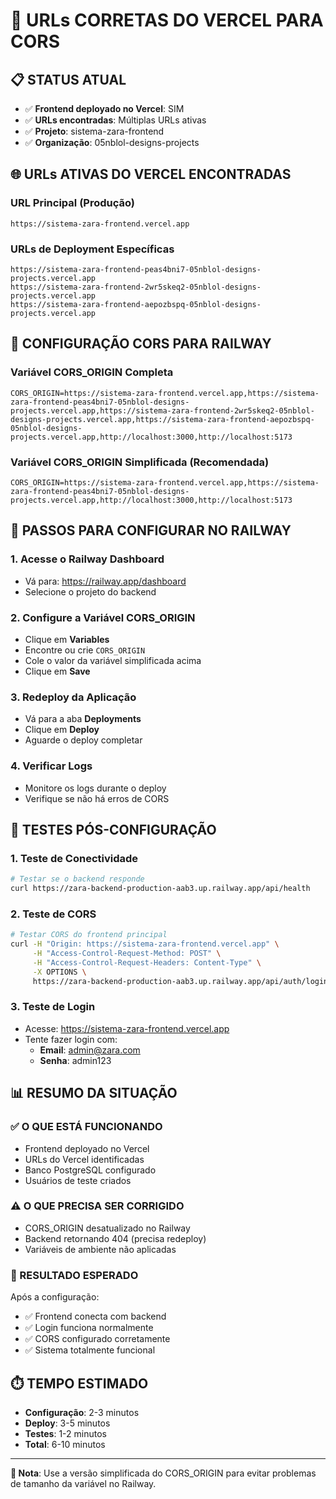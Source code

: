 # 🎯 URLs CORRETAS DO VERCEL PARA CORS

## 📋 STATUS ATUAL
- ✅ **Frontend deployado no Vercel**: SIM
- ✅ **URLs encontradas**: Múltiplas URLs ativas
- ✅ **Projeto**: sistema-zara-frontend
- ✅ **Organização**: 05nblol-designs-projects

## 🌐 URLs ATIVAS DO VERCEL ENCONTRADAS

### URL Principal (Produção)
```
https://sistema-zara-frontend.vercel.app
```

### URLs de Deployment Específicas
```
https://sistema-zara-frontend-peas4bni7-05nblol-designs-projects.vercel.app
https://sistema-zara-frontend-2wr5skeq2-05nblol-designs-projects.vercel.app
https://sistema-zara-frontend-aepozbspq-05nblol-designs-projects.vercel.app
```

## 🔧 CONFIGURAÇÃO CORS PARA RAILWAY

### Variável CORS_ORIGIN Completa
```env
CORS_ORIGIN=https://sistema-zara-frontend.vercel.app,https://sistema-zara-frontend-peas4bni7-05nblol-designs-projects.vercel.app,https://sistema-zara-frontend-2wr5skeq2-05nblol-designs-projects.vercel.app,https://sistema-zara-frontend-aepozbspq-05nblol-designs-projects.vercel.app,http://localhost:3000,http://localhost:5173
```

### Variável CORS_ORIGIN Simplificada (Recomendada)
```env
CORS_ORIGIN=https://sistema-zara-frontend.vercel.app,https://sistema-zara-frontend-peas4bni7-05nblol-designs-projects.vercel.app,http://localhost:3000,http://localhost:5173
```

## 🚀 PASSOS PARA CONFIGURAR NO RAILWAY

### 1. Acesse o Railway Dashboard
- Vá para: https://railway.app/dashboard
- Selecione o projeto do backend

### 2. Configure a Variável CORS_ORIGIN
- Clique em **Variables**
- Encontre ou crie `CORS_ORIGIN`
- Cole o valor da variável simplificada acima
- Clique em **Save**

### 3. Redeploy da Aplicação
- Vá para a aba **Deployments**
- Clique em **Deploy**
- Aguarde o deploy completar

### 4. Verificar Logs
- Monitore os logs durante o deploy
- Verifique se não há erros de CORS

## 🧪 TESTES PÓS-CONFIGURAÇÃO

### 1. Teste de Conectividade
```bash
# Testar se o backend responde
curl https://zara-backend-production-aab3.up.railway.app/api/health
```

### 2. Teste de CORS
```bash
# Testar CORS do frontend principal
curl -H "Origin: https://sistema-zara-frontend.vercel.app" \
     -H "Access-Control-Request-Method: POST" \
     -H "Access-Control-Request-Headers: Content-Type" \
     -X OPTIONS \
     https://zara-backend-production-aab3.up.railway.app/api/auth/login
```

### 3. Teste de Login
- Acesse: https://sistema-zara-frontend.vercel.app
- Tente fazer login com:
  - **Email**: admin@zara.com
  - **Senha**: admin123

## 📊 RESUMO DA SITUAÇÃO

### ✅ O QUE ESTÁ FUNCIONANDO
- Frontend deployado no Vercel
- URLs do Vercel identificadas
- Banco PostgreSQL configurado
- Usuários de teste criados

### ⚠️ O QUE PRECISA SER CORRIGIDO
- CORS_ORIGIN desatualizado no Railway
- Backend retornando 404 (precisa redeploy)
- Variáveis de ambiente não aplicadas

### 🎯 RESULTADO ESPERADO
Após a configuração:
- ✅ Frontend conecta com backend
- ✅ Login funciona normalmente
- ✅ CORS configurado corretamente
- ✅ Sistema totalmente funcional

## ⏱️ TEMPO ESTIMADO
- **Configuração**: 2-3 minutos
- **Deploy**: 3-5 minutos
- **Testes**: 1-2 minutos
- **Total**: 6-10 minutos

---

**📝 Nota**: Use a versão simplificada do CORS_ORIGIN para evitar problemas de tamanho da variável no Railway.